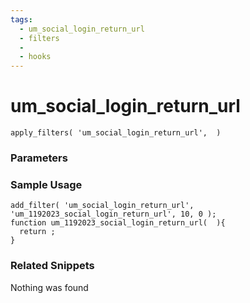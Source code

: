 ```yaml
---
tags: 
  - um_social_login_return_url
  - filters
  - 
  - hooks
---
```

# um\_social\_login\_return\_url

``` php:no-line-numbers
apply_filters( 'um_social_login_return_url',  )
```
<div class='hook-sep'></div>

### Parameters

<div class='hook-sep'></div>



### Sample Usage

``` php:no-line-numbers
add_filter( 'um_social_login_return_url', 'um_1192023_social_login_return_url', 10, 0 );
function um_1192023_social_login_return_url(  ){
  return ;
}
```
<div class='hook-sep'></div>



### Related Snippets

Nothing was found

